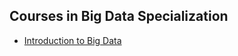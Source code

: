 ## Courses in Big Data Specialization
* [Introduction to Big Data](https://github.com/taekjunkim/OnlineCourses/blob/main/BigData/Intro_BigData.md)
